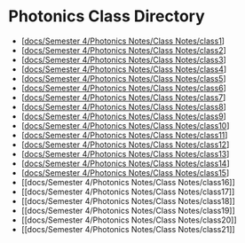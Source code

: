 # Photonics Class Directory
- [[docs/Semester 4/Photonics Notes/Class Notes/class1]]
- [[docs/Semester 4/Photonics Notes/Class Notes/class2]]
- [[docs/Semester 4/Photonics Notes/Class Notes/class3]]
- [[docs/Semester 4/Photonics Notes/Class Notes/class4]]
- [[docs/Semester 4/Photonics Notes/Class Notes/class5]]
- [[docs/Semester 4/Photonics Notes/Class Notes/class6]]
- [[docs/Semester 4/Photonics Notes/Class Notes/class7]]
- [[docs/Semester 4/Photonics Notes/Class Notes/class8]]
- [[docs/Semester 4/Photonics Notes/Class Notes/class9]]
- [[docs/Semester 4/Photonics Notes/Class Notes/class10]]
- [[docs/Semester 4/Photonics Notes/Class Notes/class11]]
- [[docs/Semester 4/Photonics Notes/Class Notes/class12]]
- [[docs/Semester 4/Photonics Notes/Class Notes/class13]]
- [[docs/Semester 4/Photonics Notes/Class Notes/class14]]
- [[docs/Semester 4/Photonics Notes/Class Notes/class15]]
- [[docs/Semester 4/Photonics Notes/Class Notes/class16]]
- [[docs/Semester 4/Photonics Notes/Class Notes/class17]]
- [[docs/Semester 4/Photonics Notes/Class Notes/class18]]
- [[docs/Semester 4/Photonics Notes/Class Notes/class19]]
- [[docs/Semester 4/Photonics Notes/Class Notes/class20]]
- [[docs/Semester 4/Photonics Notes/Class Notes/class21]]








[//begin]: # "Autogenerated link references for markdown compatibility"
[docs/Semester 4/Photonics Notes/Class Notes/class1]: class1.md "Photonics Solid-State Lesson 1"
[docs/Semester 4/Photonics Notes/Class Notes/class2]: class2.md "Photonics 1 Lesson 2"
[docs/Semester 4/Photonics Notes/Class Notes/class3]: class3.md "Photonics 1 Lesson 3"
[docs/Semester 4/Photonics Notes/Class Notes/class4]: class4.md "Photonics 1 Lesson 4"
[docs/Semester 4/Photonics Notes/Class Notes/class5]: class5.md "Photonics 1 Lesson 5"
[docs/Semester 4/Photonics Notes/Class Notes/class6]: class6.md "Photonics 1 Lesson 6"
[docs/Semester 4/Photonics Notes/Class Notes/class7]: class7.md "Photonics 1 Lesson 7"
[docs/Semester 4/Photonics Notes/Class Notes/class8]: class8.md "Photonics 1 Lesson 8"
[docs/Semester 4/Photonics Notes/Class Notes/class9]: class9.md "Photonics 1 Lesson 9"
[docs/Semester 4/Photonics Notes/Class Notes/class10]: class10.md "Photonics 1 Lesson 10"
[docs/Semester 4/Photonics Notes/Class Notes/class11]: class11.md "Photonics 1 Lesson 11"
[docs/Semester 4/Photonics Notes/Class Notes/class12]: class12.md "Photonics 1 Lesson 12"
[docs/Semester 4/Photonics Notes/Class Notes/class13]: class13.md "Photonics 1 Lesson 13"
[docs/Semester 4/Photonics Notes/Class Notes/class14]: class14.md "Photonics 1 Lesson 14"
[docs/Semester 4/Photonics Notes/Class Notes/class15]: class15.md "Photonics 1 Lesson 15"
[//end]: # "Autogenerated link references"
